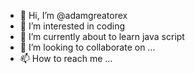 - 👋 Hi, I’m @adamgreatorex
- 👀 I’m interested in coding
- 🌱 I’m currently about to learn java script
- 💞️ I’m looking to collaborate on ...
- 📫 How to reach me ...

<!---
adamgreatorex/adamgreatorex is a ✨ special ✨ repository because its `README.md` (this file) appears on your GitHub profile.
You can click the Preview link to take a look at your changes.
--->
